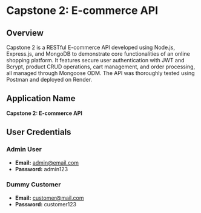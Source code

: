 # Capstone 2: E-commerce API

## Overview

Capstone 2 is a RESTful E-commerce API developed using Node.js, Express.js, and MongoDB to demonstrate core functionalities of an online shopping platform. It features secure user authentication with JWT and Bcrypt, product CRUD operations, cart management, and order processing, all managed through Mongoose ODM. The API was thoroughly tested using Postman and deployed on Render.

## Application Name

**Capstone 2: E-commerce API**

## User Credentials

### Admin User
- **Email:** admin@email.com
- **Password:** admin123

### Dummy Customer
- **Email:** customer@mail.com
- **Password:** customer123